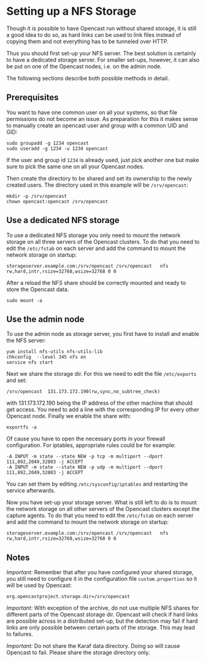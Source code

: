 Setting up a NFS Storage
====================
Though it is possible to have Opencast run without shared storage, it is still a good idea to do so, as hard links can
be used to link files instead of copying them and not everything has to be tunneled over HTTP.

Thus you should first set-up your NFS server. The best solution is certainly to have a dedicated storage server. For
smaller set-ups, however, it can also be put on one of the Opencast nodes, i.e. on the admin node.

The following sections describe both possible methods in detail.

Prerequisites
--------------

You want to have one common user on all your systems, so that file permissions do not become an issue. As preparation for this it makes sense to manually create an opencast user and group with a common UID and GID:

    sudo groupadd -g 1234 opencast
    sudo useradd -g 1234 -u 1234 opencast

If the user and group id `1234` is already used, just pick another one but make sure to pick the same one on all your
Opencast nodes.

Then create the directory to be shared and set its ownership to the newly created users. The directory used in this example will be `/srv/opencast`:

    mkdir -p /srv/opencast
    chown opencast:opencast /srv/opencast


Use a dedicated NFS storage
---------------------

To use a dedicated NFS storage you only need to mount the network storage on all three servers of the Opencast clusters. To do that you need to edit the `/etc/fstab` on each server and add the command to mount the network storage on startup:

    storageserver.example.com:/srv/opencast /srv/opencast   nfs rw,hard,intr,rsize=32768,wsize=32768 0 0

After a reload the NFS share should be correctly mounted and ready to store the Opencast data.

    sudo mount -a

Use the admin node
--------------------

To use the admin node as storage server, you first have to install and enable the NFS server:

    yum install nfs-utils nfs-utils-lib
    chkconfig  --level 345 nfs on
    service nfs start

Next we share the storage dir. For this we need to edit the file `/etc/exports` and set:

    /srv/opencast  131.173.172.190(rw,sync,no_subtree_check)

with 131.173.172.190 being the IP address of the other machine that should get access. You need to add a line with the corresponding IP for every other Opencast node. Finally we enable the share with:

    exportfs -a

Of cause you have to open the necessary ports in your firewall configuration.  For iptables, appropriate rules could be
for example:

    -A INPUT -m state --state NEW -p tcp -m multiport --dport 111,892,2049,32803 -j ACCEPT
    -A INPUT -m state --state NEW -p udp -m multiport --dport 111,892,2049,32803 -j ACCEPT

You can set them by editing `/etc/sysconfig/iptables` and restarting the service afterwards.

Now you have set-up your storage server. What is still left to do is to mount the network storage on all other servers
of the Opencast clusters except the capture agents. To do that you need to edit the `/etc/fstab` on each server and add
the command to mount the network storage on startup:

    storageserver.example.com:/srv/opencast /srv/opencast   nfs rw,hard,intr,rsize=32768,wsize=32768 0 0


Notes
------

*Important:* Remember that after you have configured your shared storage, you still need to configure it in the configuration file `custom.properties` so it will be used by Opencast:

    org.opencastproject.storage.dir=/srv/opencast

*Important:* With exception of the archive, do not use multiple NFS shares for different parts of the Opencast storage dir. Opencast will check if hard links are possible across in a distributed set-up, but the detection may fail if hard links are only possible between certain parts of the storage. This may lead to failures.

*Important:* Do not share the Karaf data directory. Doing so will cause Opencast to fail. Please share the storage
directory only.








